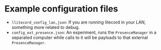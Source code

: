# Example configuration files

 - `llitecord_config_lan,json`: If you are running litecord in your LAN, something more related to debug.
 - `config_ext_presence.json`: An experiment, runs the `PresenceManager` in a separated computer while calls to it will be payloads to that external `PresenceManager`.

